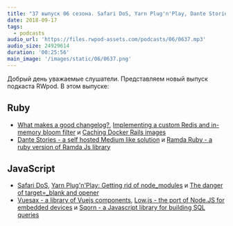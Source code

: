 ```yaml
---
title: "37 выпуск 06 сезона. Safari DoS, Yarn Plug'n'Play, Dante Stories, Ramda Ruby, Vuesax, Low.js, Sqorn и прочее"
date: 2018-09-17
tags:
  - podcasts
audio_url: 'https://files.rwpod-assets.com/podcasts/06/0637.mp3'
audio_size: 24929614
duration: '00:25:56'
main_image: '/images/static/06/0637.png'
---
```


Добрый день уважаемые слушатели. Представляем новый выпуск подкаста RWpod. В этом выпуске:

## Ruby

- [What makes a good changelog?](https://depfu.com/blog/what-makes-a-good-changelog), [Implementing a custom Redis and in-memory bloom filter](https://godaddy.github.io/2018/09/11/redis-ruby-bloom-filter/) и [Caching Docker Rails images](https://blog.jedrychowski.org/2018/caching-docker-rails-images/)
- [Dante Stories - a self hosted Medium like solution](https://github.com/michelson/dante-stories) и [Ramda Ruby - a ruby version of Ramda Js library](https://github.com/lazebny/ramda-ruby)

## JavaScript

- [Safari DoS](https://gist.github.com/pwnsdx/ce64de2760996a6c432f06d612e33aea), [Yarn Plug'n'Play: Getting rid of node_modules](https://github.com/yarnpkg/rfcs/pull/101) и [The danger of target=\_blank and opener](https://www.pixelstech.net/article/1537002042-The-danger-of-target=_blank-and-opener)
- [Vuesax - a library of Vuejs components](https://lusaxweb.github.io/vuesax/), [Low.js - the port of Node.JS for embedded devices](http://www.lowjs.org/) и [Sqorn - a Javascript library for building SQL queries](https://github.com/lusakasa/sqorn)
